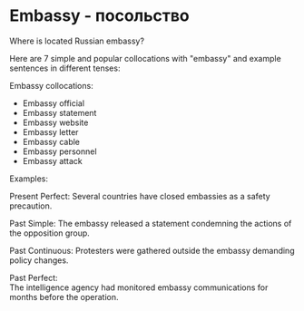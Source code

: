# Embassy - посольство

Where is located Russian embassy?

Here are 7 simple and popular collocations with "embassy" and example sentences in different tenses:

Embassy collocations:

- Embassy official
- Embassy statement
- Embassy website
- Embassy letter
- Embassy cable
- Embassy personnel
- Embassy attack

Examples:

Present Perfect:
Several countries have closed embassies as a safety precaution.

Past Simple:
The embassy released a statement condemning the actions of the opposition group.

Past Continuous:
Protesters were gathered outside the embassy demanding policy changes.

Past Perfect:  
The intelligence agency had monitored embassy communications for months before the operation.
